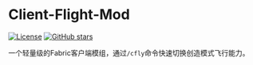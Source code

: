 # Client-Flight-Mod
[![License](https://img.shields.io/badge/license-MIT-blue.svg?style=flat-square)](LICENSE)
[![GitHub stars](https://img.shields.io/github/stars/ReallyChooseC/Client-Flight-Mod.svg)](https://github.com/ReallyChooseC/Client-Flight-Mod)

一个轻量级的Fabric客户端模组，通过`/cfly`命令快速切换创造模式飞行能力。
